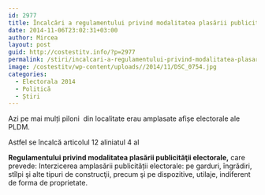 ```yaml
---
id: 2977
title: Încalcări a regulamentului privind modalitatea plasării publicităţii electorale
date: 2014-11-06T23:02:31+03:00
author: Mircea
layout: post
guid: http://costestitv.info/?p=2977
permalink: /stiri/incalcari-a-regulamentului-privind-modalitatea-plasarii-publicitatii-electorale/
image: /costestitv/wp-content/uploads//2014/11/DSC_0754.jpg
categories:
  - Electorala 2014
  - Politică
  - Știri
---
```

Azi pe mai mulți piloni  din localitate erau amplasate afișe electorale ale PLDM.

<!--more-->Astfel se încalcă articolul 12 aliniatul 4 al 

**Regulamentului privind modalitatea plasării publicităţii electorale,** care prevede: Interzicerea amplasării publicității electorale: pe garduri, îngrădiri, stîlpi şi alte tipuri de construcţii, precum şi pe dispozitive, utilaje, indiferent de forma de proprietate.

&nbsp;